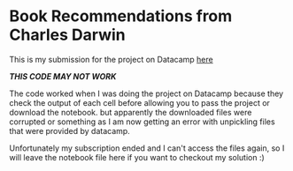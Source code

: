 # Book Recommendations from Charles Darwin

This is my submission for the project on Datacamp [here](https://www.datacamp.com/projects/607)

***THIS CODE MAY NOT WORK***

The code worked when I was doing the project on Datacamp because they check the output of each cell before allowing you to pass the project or download the notebook.
but apparently the downloaded files were corrupted or something as I am now getting an error with unpickling files that were provided by datacamp.

Unfortunately my subscription ended and I can't access the files again, so I will leave the notebook file here if you want to checkout my solution :)
